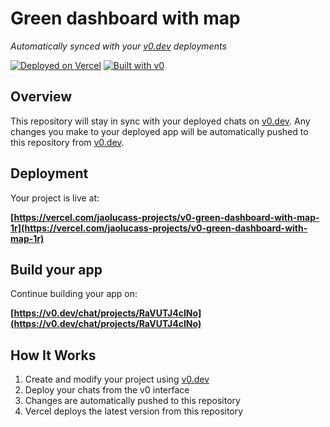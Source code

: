 # Green dashboard with map

*Automatically synced with your [v0.dev](https://v0.dev) deployments*

[![Deployed on Vercel](https://img.shields.io/badge/Deployed%20on-Vercel-black?style=for-the-badge&logo=vercel)](https://vercel.com/jaolucass-projects/v0-green-dashboard-with-map-1r)
[![Built with v0](https://img.shields.io/badge/Built%20with-v0.dev-black?style=for-the-badge)](https://v0.dev/chat/projects/RaVUTJ4cINo)

## Overview

This repository will stay in sync with your deployed chats on [v0.dev](https://v0.dev).
Any changes you make to your deployed app will be automatically pushed to this repository from [v0.dev](https://v0.dev).

## Deployment

Your project is live at:

**[https://vercel.com/jaolucass-projects/v0-green-dashboard-with-map-1r](https://vercel.com/jaolucass-projects/v0-green-dashboard-with-map-1r)**

## Build your app

Continue building your app on:

**[https://v0.dev/chat/projects/RaVUTJ4cINo](https://v0.dev/chat/projects/RaVUTJ4cINo)**

## How It Works

1. Create and modify your project using [v0.dev](https://v0.dev)
2. Deploy your chats from the v0 interface
3. Changes are automatically pushed to this repository
4. Vercel deploys the latest version from this repository